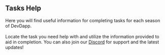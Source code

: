 ## Tasks Help ##
Here you will find useful information for completing tasks for each season of DevDapp.\
\
Locate the task you need help with and utilize the information provided to aid in completion. You can also join our [Discord](https://discord.gg/nxVB2M4rWq) for support and the latest updates!
